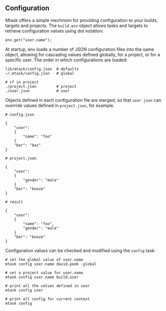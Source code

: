 ## Configuration

Mtask offers a simple mechnism for providing configuration to your builds, 
targets and projects. The `build.env` object allows tasks and targets to 
retrieve configuration values using dot notation:

	env.get("user.name");

At startup, env loads a number of JSON configuration files into the same 
object, allowing for cascading values defined globally, for a project, or for 
a specific user. The order in which configurations are loaded:
	
	lib/mtask/config.json  # defaults
	~/.mtask/config.json   # global

	# if in project
	./project.json         # project
	./user.json            # user

Objects defined in each configuration file are merged, so that `user.json` can 
override values defined in `project.json`, for example.
	
	# config.json

	{
		"user":
		{
			"name": "foo"
		}
		"bar": "baz"
	}

	# project.json

	{
		"user":
		{
			"gender": "male"
		}
		"bar": "booze"
	}

	# result

	{
		"user":
		{
			"name": "foo",
			"gender": "male"
		}
		"bar": "booze"
	}

Configuration values can be checked and modified using the `config` task:

	# set the global value of user.name
	mtask config user.name david.peek -global

	# set a project value for user.name
	mtask config user.name build.user

	# print all the values defined in user
	mtask config user

	# print all config for current context
	mtask config
